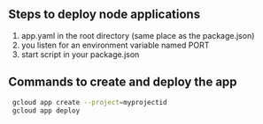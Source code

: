 ## Steps to deploy node applications
1. app.yaml in the root directory (same place as the package.json)
2. you listen for an environment variable named PORT 
3. start script in your package.json

## Commands to create and deploy the app
```bash
 gcloud app create --project=myprojectid
 gcloud app deploy
```